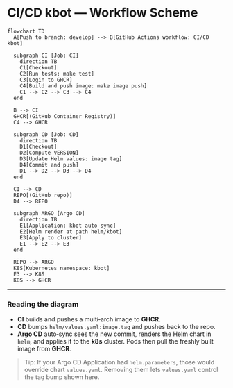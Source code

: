 # CI/CD kbot — Workflow Scheme

```mermaid
flowchart TD
  A[Push to branch: develop] --> B[GitHub Actions workflow: CI/CD kbot]

  subgraph CI [Job: CI]
    direction TB
    C1[Checkout]
    C2[Run tests: make test]
    C3[Login to GHCR]
    C4[Build and push image: make image push]
    C1 --> C2 --> C3 --> C4
  end

  B --> CI
  GHCR[(GitHub Container Registry)]
  C4 --> GHCR

  subgraph CD [Job: CD]
    direction TB
    D1[Checkout]
    D2[Compute VERSION]
    D3[Update Helm values: image tag]
    D4[Commit and push]
    D1 --> D2 --> D3 --> D4
  end

  CI --> CD
  REPO[(GitHub repo)]
  D4 --> REPO

  subgraph ARGO [Argo CD]
    direction TB
    E1[Application: kbot auto sync]
    E2[Helm render at path helm/kbot]
    E3[Apply to cluster]
    E1 --> E2 --> E3
  end

  REPO --> ARGO
  K8S[Kubernetes namespace: kbot]
  E3 --> K8S
  K8S --> GHCR
```

---

### Reading the diagram

* **CI** builds and pushes a multi‑arch image to **GHCR**.
* **CD** bumps `helm/values.yaml:image.tag` and pushes back to the repo.
* **Argo CD** auto‑sync sees the new commit, renders the Helm chart in `helm`, and applies it to the **k8s** cluster. Pods then pull the freshly built image from **GHCR**.

> Tip: If your Argo CD Application had `helm.parameters`, those would override chart `values.yaml`. Removing them lets `values.yaml` control the tag bump shown here.